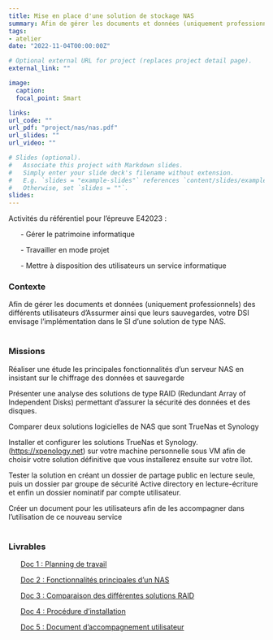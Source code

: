 ```yaml
---
title: Mise en place d'une solution de stockage NAS
summary: Afin de gérer les documents et données (uniquement professionnels) des différents utilisateurs d’Assurmer ainsi que leurs sauvegardes, votre DSI envisage l’implémentation dans le SI d’une solution de type NAS. 
tags:
- atelier
date: "2022-11-04T00:00:00Z"

# Optional external URL for project (replaces project detail page).
external_link: ""

image:
  caption: 
  focal_point: Smart

links:
url_code: ""
url_pdf: "project/nas/nas.pdf"
url_slides: ""
url_video: ""

# Slides (optional).
#   Associate this project with Markdown slides.
#   Simply enter your slide deck's filename without extension.
#   E.g. `slides = "example-slides"` references `content/slides/example-slides.md`.
#   Otherwise, set `slides = ""`.
slides:
---
```


Activités du référentiel pour l’épreuve E42023 :

<ul>- Gérer le patrimoine informatique</ul>
<ul>- Travailler en mode projet</ul>
<ul>- Mettre à disposition des utilisateurs un service informatique</ul>

<h3>Contexte</h3>
Afin de gérer les documents et données (uniquement professionnels) des différents utilisateurs d’Assurmer ainsi que leurs sauvegardes, votre DSI envisage l’implémentation dans le SI d’une solution de type NAS. 
<br>
<br>
<h3>Missions</h3>

Réaliser une étude les principales fonctionnalités d’un serveur NAS en insistant sur le chiffrage des données et sauvegarde  

Présenter une analyse des solutions de type RAID (Redundant Array of Independent Disks) permettant d’assurer la sécurité des données et des disques. 

Comparer deux solutions logicielles de NAS que sont TrueNas et Synology 

Installer et configurer les solutions TrueNas et Synology. (https://xpenology.net) sur votre machine personnelle sous VM afin de choisir votre solution définitive que vous installerez ensuite sur votre îlot. 

Tester la solution en créant un dossier de partage public en lecture seule, puis un dossier par groupe de sécurité Active directory en lecture-écriture et enfin un dossier nominatif par compte utilisateur. 

Créer un document pour les utilisateurs afin de les accompagner dans l’utilisation de ce nouveau service
<br>
<br>
<h3>Livrables</h3>
<ul><a href="https://brbabaloni.fr/project/charte/charte.pdf">Doc 1 : Planning de travail</a></ul>
<ul><a href="https://brbabaloni.fr/project/charte/charte.pdf">Doc 2 : Fonctionnalités principales d’un NAS</a></ul>
<ul><a href="https://brbabaloni.fr/project/charte/charte.pdf">Doc 3 : Comparaison des différentes solutions RAID</a></ul>
<ul><a href="https://brbabaloni.fr/project/charte/charte.pdf">Doc 4 : Procédure d’installation</a></ul>
<ul><a href="https://brbabaloni.fr/project/charte/charte.pdf">Doc 5 : Document d’accompagnement utilisateur </a></ul>

